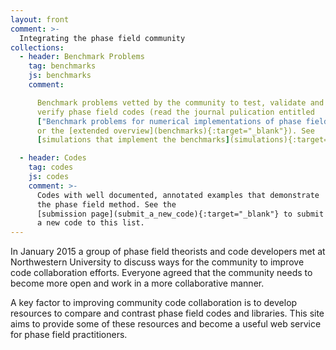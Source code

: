 ```yaml
---
layout: front
comment: >-
  Integrating the phase field community
collections:
  - header: Benchmark Problems
    tag: benchmarks
    js: benchmarks
    comment:

      Benchmark problems vetted by the community to test, validate and
      verify phase field codes (read the journal pulication entitled
      ["Benchmark problems for numerical implementations of phase field models"](http://dx.doi.org/10.1016/j.commatsci.2016.09.022){:target="_blank"}
      or the [extended overview](benchmarks){:target="_blank"}). See
      [simulations that implement the benchmarks](simulations){:target="_blank"}.

  - header: Codes
    tag: codes
    js: codes
    comment: >-
      Codes with well documented, annotated examples that demonstrate
      the phase field method. See the
      [submission page](submit_a_new_code){:target="_blank"} to submit
      a new code to this list.
---
```


In January 2015 a group of phase field theorists and code developers
met at Northwestern University to discuss ways for the community to
improve code collaboration efforts. Everyone agreed that the community
needs to become more open and work in a more collaborative manner.

A key factor to improving community code collaboration is to develop
resources to compare and contrast phase field codes and
libraries. This site aims to provide some of these resources and
become a useful web service for phase field practitioners.
